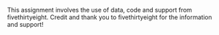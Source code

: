 This assignment involves the use of data, code and support from fivethirtyeight.
Credit and thank you to fivethirtyeight for the information and support!
